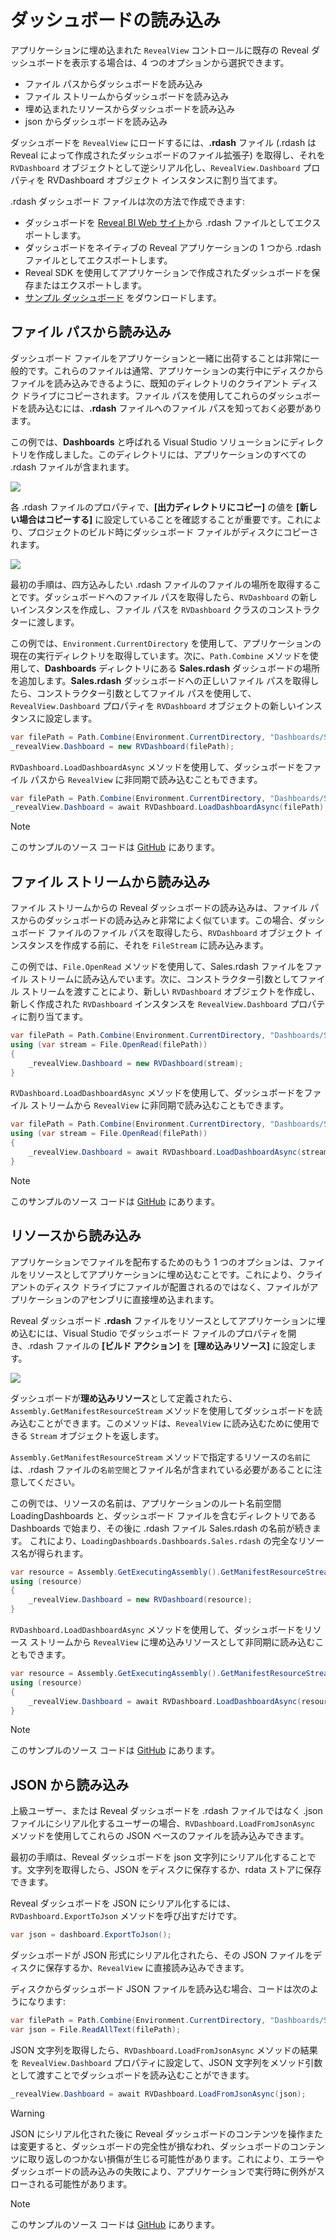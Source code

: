 # ダッシュボードの読み込み

アプリケーションに埋め込まれた `RevealView` コントロールに既存の Reveal ダッシュボードを表示する場合は、4 つのオプションから選択できます。
- ファイル パスからダッシュボードを読み込み
- ファイル ストリームからダッシュボードを読み込み
- 埋め込まれたリソースからダッシュボードを読み込み
- json からダッシュボードを読み込み

ダッシュボードを `RevealView` にロードするには、**.rdash** ファイル (.rdash は Reveal によって作成されたダッシュボードのファイル拡張子) を取得し、それを `RVDashboard` オブジェクトとして逆シリアル化し、`RevealView.Dashboard` プロパティを RVDashboard オブジェクト インスタンスに割り当てます。

.rdash ダッシュボード ファイルは次の方法で作成できます:
- ダッシュボードを [Reveal BI Web サイト](https://app.revealbi.io/)から .rdash ファイルとしてエクスポートします。
- ダッシュボードをネイティブの Reveal アプリケーションの 1 つから .rdash ファイルとしてエクスポートします。
- Reveal SDK を使用してアプリケーションで作成されたダッシュボードを保存またはエクスポートします。
- [サンプル ダッシュボード](https://github.com/RevealBi/sdk-samples-wpf/raw/master/SampleDashboards.zip) をダウンロードします。

## ファイル パスから読み込み
ダッシュボード ファイルをアプリケーションと一緒に出荷することは非常に一般的です。これらのファイルは通常、アプリケーションの実行中にディスクからファイルを読み込みできるように、既知のディレクトリのクライアント ディスク ドライブにコピーされます。ファイル パスを使用してこれらのダッシュボードを読み込むには、**.rdash** ファイルへのファイル パスを知っておく必要があります。 

この例では、**Dashboards** と呼ばれる Visual Studio ソリューションにディレクトリを作成しました。このディレクトリには、アプリケーションのすべての .rdash ファイルが含まれます。

![](images/load-dashboards-dashboard-directory.jpg)

各 .rdash ファイルのプロパティで、**[出力ディレクトリにコピー]** の値を **[新しい場合はコピーする]** に設定していることを確認することが重要です。これにより、プロジェクトのビルド時にダッシュボード ファイルがディスクにコピーされます。

![](images/load-dashboard-as-file.jpg)

最初の手順は、四方込みしたい .rdash ファイルのファイルの場所を取得することです。ダッシュボードへのファイル パスを取得したら、`RVDashboard` の新しいインスタンスを作成し、ファイル パスを `RVDashboard` クラスのコンストラクターに渡します。 

この例では、`Environment.CurrentDirectory` を使用して、アプリケーションの現在の実行ディレクトリを取得しています。次に、`Path.Combine` メソッドを使用して、**Dashboards** ディレクトリにある **Sales.rdash** ダッシュボードの場所を追加します。**Sales.rdash** ダッシュボードへの正しいファイル パスを取得したら、コンストラクター引数としてファイル パスを使用して、`RevealView.Dashboard` プロパティを `RVDashboard` オブジェクトの新しいインスタンスに設定します。
```cs
var filePath = Path.Combine(Environment.CurrentDirectory, "Dashboards/Sales.rdash");
_revealView.Dashboard = new RVDashboard(filePath);
```

`RVDashboard.LoadDashboardAsync` メソッドを使用して、ダッシュボードをファイル パスから `RevealView` に非同期で読み込むこともできます。
```cs
var filePath = Path.Combine(Environment.CurrentDirectory, "Dashboards/Sales.rdash");
_revealView.Dashboard = await RVDashboard.LoadDashboardAsync(filePath);
```

> [!NOTE]
> このサンプルのソース コードは [GitHub](https://github.com/RevealBi/sdk-samples-wpf/tree/master/LoadingDashboards-FilePath) にあります。

## ファイル ストリームから読み込み
ファイル ストリームからの Reveal ダッシュボードの読み込みは、ファイル パスからのダッシュボードの読み込みと非常によく似ています。この場合、ダッシュボード ファイルのファイル パスを取得したら、`RVDashboard` オブジェクト インスタンスを作成する前に、それを `FileStream` に読み込みます。

この例では、`File.OpenRead` メソッドを使用して、Sales.rdash ファイルをファイル ストリームに読み込んでいます。次に、コンストラクター引数としてファイル ストリームを渡すことにより、新しい `RVDashboard` オブジェクトを作成し、新しく作成された `RVDashboard` インスタンスを `RevealView.Dashboard` プロパティに割り当てます。

```cs
var filePath = Path.Combine(Environment.CurrentDirectory, "Dashboards/Sales.rdash"); 
using (var stream = File.OpenRead(filePath))
{
    _revealView.Dashboard = new RVDashboard(stream);
}
```

`RVDashboard.LoadDashboardAsync` メソッドを使用して、ダッシュボードをファイル ストリームから `RevealView` に非同期で読み込むこともできます。
```cs
var filePath = Path.Combine(Environment.CurrentDirectory, "Dashboards/Sales.rdash"); 
using (var stream = File.OpenRead(filePath))
{
    _revealView.Dashboard = await RVDashboard.LoadDashboardAsync(stream);
}
```

> [!NOTE]
> このサンプルのソース コードは [GitHub](https://github.com/RevealBi/sdk-samples-wpf/tree/master/LoadingDashboards-FileStream) にあります。

## リソースから読み込み
アプリケーションでファイルを配布するためのもう 1 つのオプションは、ファイルをリソースとしてアプリケーションに埋め込むことです。これにより、クライアントのディスク ドライブにファイルが配置されるのではなく、ファイルがアプリケーションのアセンブリに直接埋め込まれます。

Reveal ダッシュボード **.rdash** ファイルをリソースとしてアプリケーションに埋め込むには、Visual Studio でダッシュボード ファイルのプロパティを開き、.rdash ファイルの **[ビルド アクション]** を **[理め込みリソース]** に設定します。

![](images/load-dashboard-as-resource.jpg)

ダッシュボードが**理め込みリソース**として定義されたら、`Assembly.GetManifestResourceStream` メソッドを使用してダッシュボードを読み込むことができます。このメソッドは、`RevealView` に読み込むために使用できる `Stream` オブジェクトを返します。

`Assembly.GetManifestResourceStream` メソッドで指定するリソースの`名前`には、.rdash ファイルの`名前空間`とファイル名が含まれている必要があることに注意してください。

この例では、リソースの名前は、アプリケーションのルート名前空間 LoadingDashboards と、ダッシュボード ファイルを含むディレクトリである Dashboards で始まり、その後に .rdash ファイル Sales.rdash の名前が続きます。  これにより、`LoadingDashboards.Dashboards.Sales.rdash` の完全なリソース名が得られます。

```cs
var resource = Assembly.GetExecutingAssembly().GetManifestResourceStream($"LoadingDashboards.Dashboards.Sales.rdash");
using (resource)
{
    _revealView.Dashboard = new RVDashboard(resource);
}
```

`RVDashboard.LoadDashboardAsync` メソッドを使用して、ダッシュボードをリソース ストリームから `RevealView` に埋め込みリソースとして非同期に読み込むこともできます。
```cs
var resource = Assembly.GetExecutingAssembly().GetManifestResourceStream($"LoadingDashboards.Dashboards.Sales.rdash");
using (resource)
{
    _revealView.Dashboard = await RVDashboard.LoadDashboardAsync(resource);
}
```

> [!NOTE]
> このサンプルのソース コードは [GitHub](https://github.com/RevealBi/sdk-samples-wpf/tree/master/LoadingDashboards-FromResource) にあります。

## JSON から読み込み
上級ユーザー、または Reveal ダッシュボードを .rdash ファイルではなく .json ファイルにシリアル化するユーザーの場合、`RVDashboard.LoadFromJsonAsync` メソッドを使用してこれらの JSON ベースのファイルを読み込みできます。

最初の手順は、Reveal ダッシュボードを json 文字列にシリアル化することです。文字列を取得したら、JSON をディスクに保存するか、rdata ストアに保存できます。

Reveal ダッシュボードを JSON にシリアル化するには、`RVDashboard.ExportToJson` メソッドを呼び出すだけです。

```cs
var json = dashboard.ExportToJson();
```

ダッシュボードが JSON 形式にシリアル化されたら、その JSON ファイルをディスクに保存するか、`RevealView` に直接読み込みできます。

ディスクからダッシュボード JSON ファイルを読み込む場合、コードは次のようになります:
```cs
var filePath = Path.Combine(Environment.CurrentDirectory, "Dashboards/Sales.json");
var json = File.ReadAllText(filePath);
```

JSON 文字列を取得したら、`RVDashboard.LoadFromJsonAsync` メソッドの結果を `RevealView.Dashboard` プロパティに設定して、JSON 文字列をメソッド引数として渡すことでダッシュボードを読み込むことができます。
```cs
_revealView.Dashboard = await RVDashboard.LoadFromJsonAsync(json);
```

> [!WARNING]
> JSON にシリアル化された後に Reveal ダッシュボードのコンテンツを操作または変更すると、ダッシュボードの完全性が損なわれ、ダッシュボードのコンテンツに取り返しのつかない損傷が生じる可能性があります。これにより、エラーやダッシュボードの読み込みの失敗により、アプリケーションで実行時に例外がスローされる可能性があります。

> [!NOTE]
> このサンプルのソース コードは [GitHub](https://github.com/RevealBi/sdk-samples-wpf/tree/master/LoadingDashboards-FromJson) にあります。